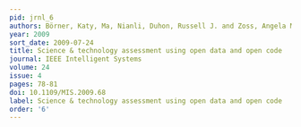 ```yaml
---
pid: jrnl_6
authors: Börner, Katy, Ma, Nianli, Duhon, Russell J. and Zoss, Angela M.
year: 2009
sort_date: 2009-07-24
title: Science & technology assessment using open data and open code
journal: IEEE Intelligent Systems
volume: 24
issue: 4
pages: 78-81
doi: 10.1109/MIS.2009.68
label: Science & technology assessment using open data and open code
order: '6'
---
```

